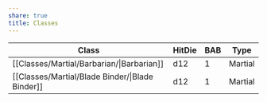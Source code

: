 ```yaml
---
share: true
title: Classes
---
```

| Class                                           | HitDie | BAB | Type    |
| ----------------------------------------------- | ------ | --- | ------- |
| [[Classes/Martial/Barbarian/\|Barbarian]]       | d12    | 1   | Martial |
| [[Classes/Martial/Blade Binder/\|Blade Binder]] | d12    | 1   | Martial |


